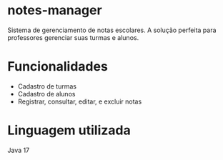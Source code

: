 # notes-manager
Sistema de gerenciamento de notas escolares. A solução perfeita para professores gerenciar suas turmas e alunos.

# Funcionalidades
 - Cadastro de turmas
 - Cadastro de alunos
 - Registrar, consultar, editar, e excluir notas

# Linguagem utilizada
Java 17

